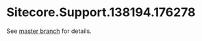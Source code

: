 # Sitecore.Support.138194.176278

See [master branch](https://github.com/sitecoresupport/Sitecore.Support.138194.176278) for details.
